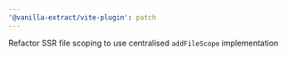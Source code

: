```yaml
---
'@vanilla-extract/vite-plugin': patch
---
```


Refactor SSR file scoping to use centralised `addFileScope` implementation
